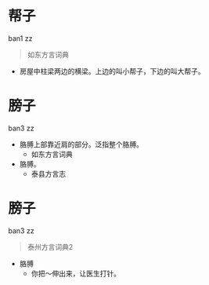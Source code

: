 # 帮子
ban1 zz
> 如东方言词典
- 房屋中柱梁两边的横梁。上边的叫小帮子，下边的叫大帮子。

# 膀子
ban3 zz
+ 胳膊上部靠近肩的部分。泛指整个胳膊。
  * 如东方言词典
+ 胳膊。
  * 泰县方言志

# 膀子
ban3 zz
> 泰州方言词典2
- 胳膊
  - 你把～伸出来，让医生打针。
